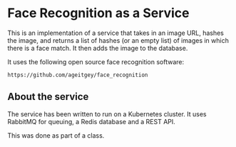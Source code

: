 # Face Recognition as a Service

This is an implementation of a service that takes in an image URL, hashes the image, and returns a list of hashes (or an empty list) of images in which there is a face match. It then adds the image to the database.

It uses the following open source face recognition software:

`https://github.com/ageitgey/face_recognition`

## About the service

The service has been written to run on a Kubernetes cluster. It uses RabbitMQ for queuing, a Redis database and a REST API.

This was done as part of a class.
